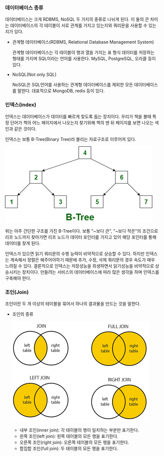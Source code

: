 ### 데이터베이스 종류

데이터베이스는 크게 RDBMS, NoSQL 두 가지의 종류로 나뉘게 된다. 이 둘의 큰 차이는 데이터베이스의 각 테이블이 서로 관계를 가지고 있는지와 쿼리문을 사용할 수 있는지가 있다.

* 관계형 데이터베이스(RDBMS, Relational Database Management System)

    관계형 데이터베이스는 각 테이블이 행과 열을 가지는 표 형식 데이터를 저장하는 형태를 가지며 SQL이라는 언어를 사용한다. MySQL, PostgreSQL, 오라클 등이 있다.

* NoSQL(Not only SQL)

    NoSQL은 SQL언어를 사용하는 관계형 데이터베이스를 제외한 모든 데이터베이스를 말한다. 대표적으로 MongoDB, redis 등이 있다.

### 인덱스(index)

인덱스는 데이터베이스가 데이터를 빠르게 찾도록 돕는 장치이다. 우리가 책을 볼때 특정 단어가 책의 어느 페이지에서 나오는지 찾기위해 책의 맨 뒤 페이지를 보면 나오는 색인과 같은 것이다.

인덱스는 보통 B-Tree(Binary Tree)라 불리는 자료구조로 이루어져 있다.

![b-tree](./image/b-tree.png)

위는 아주 간단한 구조를 가진 B-Tree이다. 보통 "~보다 큰", "~보다 작은"의 조건으로 리프 노드까지 찾아가면 리프 노드가 데이터 포인터를 가지고 있어 해당 포인터를 통해 데이터를 찾게 된다.

인덱스가 있으면 읽기 쿼리문의 수행 능력이 비약적으로 상승할 수 있다. 하지만 인덱스는 계속해서 정렬은 해주어야하기 때문에 추가, 수정, 삭제 쿼리문의 경우 속도가 매우 느려질 수 있다. 결론적으로 인덱스는 저장성능을 희생하면서 읽기성능을 비약적으로 상승시키는 장치이다. 만들려는 서비스의 데이터베이스에 따라 많은 생각을 하며 인덱스를 구축해야 한다.

### 조인(Join)

조인이란 두 개 이상의 테이블을 묶어서 하나의 결과물을 만드는 것을 말한다.

* 조인의 종류

    ![join](./image/sql-joins.png)

    + 내부 조인(inner join): 각 테이블의 행이 일치하는 부분만 표기한다.
    + 왼쪽 조인(left join): 왼쪽 테이블의 모든 행을 표기한다.
    + 오른쪽 조인(right join): 오른쪽 테이블의 모든 행을 표기한다.
    + 합집합 조인(full join): 두 테이블의 모든 행을 표기한다.
 